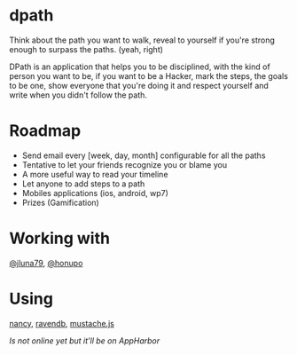 dpath
=====

Think about the path you want to walk, reveal to yourself if you're strong enough to surpass the paths. (yeah, right)

DPath is an application that helps you to be disciplined, with the kind of person you want to be, if you want to be a Hacker, mark the steps, the goals to be one, show everyone that you're doing it and respect yourself and write when you didn't follow the path.

Roadmap
=====
* Send email every [week, day, month] configurable for all the paths
* Tentative to let your friends recognize you or blame you
* A more useful way to read your timeline
* Let anyone to add steps to a path
* Mobiles applications (ios, android, wp7)
* Prizes (Gamification)

Working with
===
[@jluna79](https://twitter.com/#!/jluna79), [@honupo](https://twitter.com/#!/honupo)

Using
===
[nancy](http://nancyfx.org/), [ravendb](http://ravendb.net),  [mustache.js](http://mustache.github.com/)

*Is not online yet but it'll be on AppHarbor*